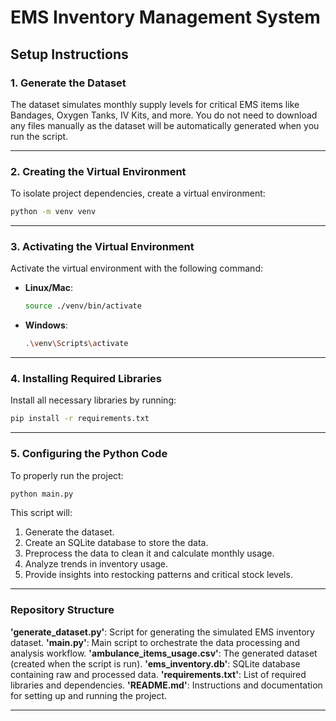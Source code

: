 
# EMS Inventory Management System

## Setup Instructions

### 1. Generate the Dataset
The dataset simulates monthly supply levels for critical EMS items like Bandages, Oxygen Tanks, IV Kits, and more. You do not need to download any files manually as the dataset will be automatically generated when you run the script.

---

### 2. Creating the Virtual Environment
To isolate project dependencies, create a virtual environment:

```bash
python -m venv venv
```

---

### 3. Activating the Virtual Environment
Activate the virtual environment with the following command:

- **Linux/Mac**:
  ```bash
  source ./venv/bin/activate
  ```

- **Windows**:
  ```bash
  .\venv\Scripts\activate
  ```

---

### 4. Installing Required Libraries
Install all necessary libraries by running:

```bash
pip install -r requirements.txt
```

---

### 5. Configuring the Python Code
To properly run the project:

```bash
python main.py
```
This script will:

1. Generate the dataset.
2. Create an SQLite database to store the data.
3. Preprocess the data to clean it and calculate monthly usage.
4. Analyze trends in inventory usage.
5. Provide insights into restocking patterns and critical stock levels.

---

### Repository Structure
**'generate_dataset.py'**: Script for generating the simulated EMS inventory dataset.
**'main.py'**: Main script to orchestrate the data processing and analysis workflow.
**'ambulance_items_usage.csv'**: The generated dataset (created when the script is run).
**'ems_inventory.db'**: SQLite database containing raw and processed data.
**'requirements.txt'**: List of required libraries and dependencies.
**'README.md'**: Instructions and documentation for setting up and running the project.

---
